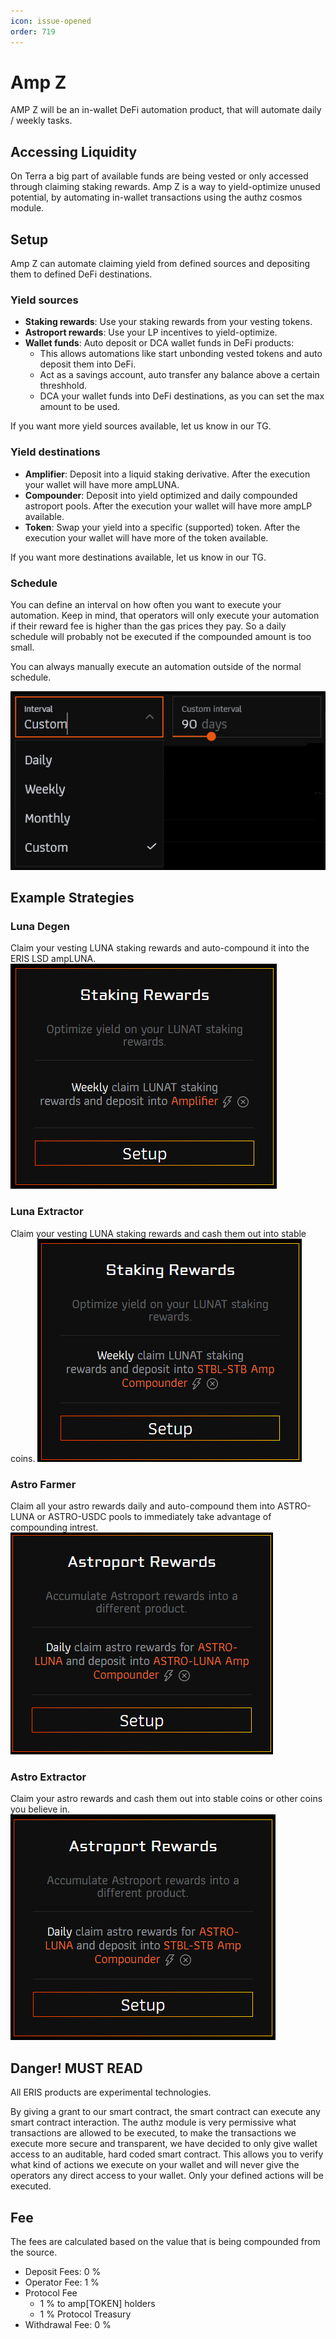 ```yaml
---
icon: issue-opened
order: 719
---
```


# Amp Z

AMP Z will be an in-wallet DeFi automation product, that will automate daily / weekly tasks.

## Accessing Liquidity

On Terra a big part of available funds are being vested or only accessed through claiming staking rewards. Amp Z is a way to yield-optimize unused potential, by automating in-wallet transactions using the authz cosmos module.

## Setup

Amp Z can automate claiming yield from defined sources and depositing them to defined DeFi destinations.

### Yield sources

- **Staking rewards**: Use your staking rewards from your vesting tokens.
- **Astroport rewards**: Use your LP incentives to yield-optimize.
- **Wallet funds**: Auto deposit or DCA wallet funds in DeFi products:
  - This allows automations like start unbonding vested tokens and auto deposit them into DeFi.
  - Act as a savings account, auto transfer any balance above a certain threshhold.
  - DCA your wallet funds into DeFi destinations, as you can set the max amount to be used.

If you want more yield sources available, let us know in our TG.

### Yield destinations

- **Amplifier**: Deposit into a liquid staking derivative. After the execution your wallet will have more ampLUNA.
- **Compounder**: Deposit into yield optimized and daily compounded astroport pools. After the execution your wallet will have more ampLP available.
- **Token**: Swap your yield into a specific (supported) token. After the execution your wallet will have more of the token available.

If you want more destinations available, let us know in our TG.

### Schedule

You can define an interval on how often you want to execute your automation. Keep in mind, that operators will only execute your automation if their reward fee is higher than the gas prices they pay. So a daily schedule will probably not be executed if the compounded amount is too small.

You can always manually execute an automation outside of the normal schedule.

![](2023-02-24-11-06-24.png)

## Example Strategies

### Luna Degen

Claim your vesting LUNA staking rewards and auto-compound it into the ERIS LSD ampLUNA.
![](2023-02-24-11-01-10.png)

### Luna Extractor

Claim your vesting LUNA staking rewards and cash them out into stable coins.
![](2023-02-24-11-02-20.png)

### Astro Farmer

Claim all your astro rewards daily and auto-compound them into ASTRO-LUNA or ASTRO-USDC pools to immediately take advantage of compounding intrest.
![](2023-02-24-10-57-58.png)

### Astro Extractor

Claim your astro rewards and cash them out into stable coins or other coins you believe in.
![](2023-02-24-11-02-46.png)

## Danger! MUST READ

All ERIS products are experimental technologies.

By giving a grant to our smart contract, the smart contract can execute any smart contract interaction. The authz module is very permissive what transactions are allowed to be executed, to make the transactions we execute more secure and transparent, we have decided to only give wallet access to an auditable, hard coded smart contract. This allows you to verify what kind of actions we execute on your wallet and will never give the operators any direct access to your wallet. Only your defined actions will be executed.

## Fee

The fees are calculated based on the value that is being compounded from the source.

- Deposit Fees: 0 %
- Operator Fee: 1 %
- Protocol Fee
  - 1 % to amp[TOKEN] holders
  - 1 % Protocol Treasury
- Withdrawal Fee: 0 %
